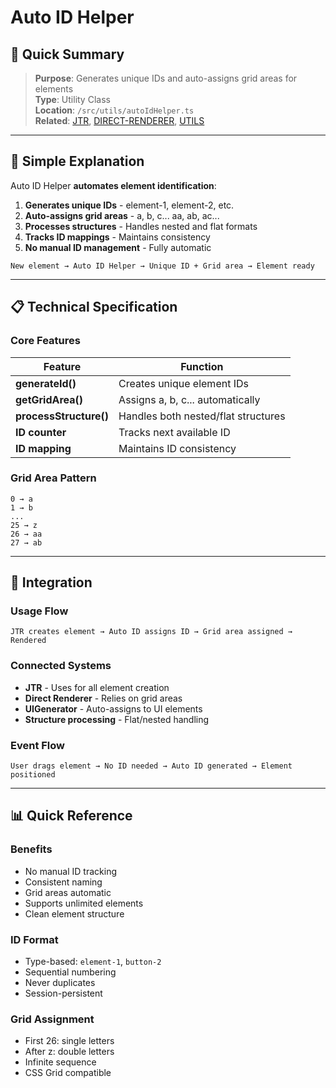 # Auto ID Helper

## 🎯 Quick Summary
> **Purpose**: Generates unique IDs and auto-assigns grid areas for elements  
> **Type**: Utility Class  
> **Location**: `/src/utils/autoIdHelper.ts`  
> **Related**: [JTR](../../01-CORE/JTR.md), [DIRECT-RENDERER](../../01-CORE/DIRECT-RENDERER.md), [UTILS](../UTILS.md)

---

## 🔄 Simple Explanation

Auto ID Helper **automates element identification**:

1. **Generates unique IDs** - element-1, element-2, etc.
2. **Auto-assigns grid areas** - a, b, c... aa, ab, ac...
3. **Processes structures** - Handles nested and flat formats
4. **Tracks ID mappings** - Maintains consistency
5. **No manual ID management** - Fully automatic

```
New element → Auto ID Helper → Unique ID + Grid area → Element ready
```

---

## 📋 Technical Specification

### Core Features

| Feature | Function |
|---------|----------|
| **generateId()** | Creates unique element IDs |
| **getGridArea()** | Assigns a, b, c... automatically |
| **processStructure()** | Handles both nested/flat structures |
| **ID counter** | Tracks next available ID |
| **ID mapping** | Maintains ID consistency |

### Grid Area Pattern
```
0 → a
1 → b
...
25 → z
26 → aa
27 → ab
```

---

## 🔗 Integration

### Usage Flow
```
JTR creates element → Auto ID assigns ID → Grid area assigned → Rendered
```

### Connected Systems
- **JTR** - Uses for all element creation
- **Direct Renderer** - Relies on grid areas
- **UIGenerator** - Auto-assigns to UI elements
- **Structure processing** - Flat/nested handling

### Event Flow
```
User drags element → No ID needed → Auto ID generated → Element positioned
```

---

## 📊 Quick Reference

### Benefits
- No manual ID tracking
- Consistent naming
- Grid areas automatic
- Supports unlimited elements
- Clean element structure

### ID Format
- Type-based: `element-1`, `button-2`
- Sequential numbering
- Never duplicates
- Session-persistent

### Grid Assignment
- First 26: single letters
- After z: double letters
- Infinite sequence
- CSS Grid compatible